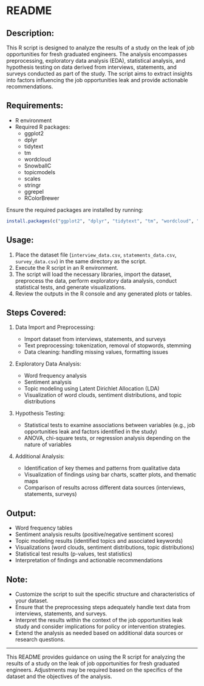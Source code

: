 # README

## Description:
This R script is designed to analyze the results of a study on the leak of job opportunities for fresh graduated engineers. The analysis encompasses preprocessing, exploratory data analysis (EDA), statistical analysis, and hypothesis testing on data derived from interviews, statements, and surveys conducted as part of the study. The script aims to extract insights into factors influencing the job opportunities leak and provide actionable recommendations.

## Requirements:
- R environment
- Required R packages:
  - ggplot2
  - dplyr
  - tidytext
  - tm
  - wordcloud
  - SnowballC
  - topicmodels
  - scales
  - stringr
  - ggrepel
  - RColorBrewer

Ensure the required packages are installed by running:
```R
install.packages(c("ggplot2", "dplyr", "tidytext", "tm", "wordcloud", "SnowballC", "topicmodels", "scales", "stringr", "ggrepel", "RColorBrewer"))
```

## Usage:
1. Place the dataset file (`interview_data.csv`, `statements_data.csv`, `survey_data.csv`) in the same directory as the script.
2. Execute the R script in an R environment.
3. The script will load the necessary libraries, import the dataset, preprocess the data, perform exploratory data analysis, conduct statistical tests, and generate visualizations.
4. Review the outputs in the R console and any generated plots or tables.

## Steps Covered:
1. Data Import and Preprocessing:
   - Import dataset from interviews, statements, and surveys
   - Text preprocessing: tokenization, removal of stopwords, stemming
   - Data cleaning: handling missing values, formatting issues

2. Exploratory Data Analysis:
   - Word frequency analysis
   - Sentiment analysis
   - Topic modeling using Latent Dirichlet Allocation (LDA)
   - Visualization of word clouds, sentiment distributions, and topic distributions

3. Hypothesis Testing:
   - Statistical tests to examine associations between variables (e.g., job opportunities leak and factors identified in the study)
   - ANOVA, chi-square tests, or regression analysis depending on the nature of variables

4. Additional Analysis:
   - Identification of key themes and patterns from qualitative data
   - Visualization of findings using bar charts, scatter plots, and thematic maps
   - Comparison of results across different data sources (interviews, statements, surveys)

## Output:
- Word frequency tables
- Sentiment analysis results (positive/negative sentiment scores)
- Topic modeling results (identified topics and associated keywords)
- Visualizations (word clouds, sentiment distributions, topic distributions)
- Statistical test results (p-values, test statistics)
- Interpretation of findings and actionable recommendations

## Note:
- Customize the script to suit the specific structure and characteristics of your dataset.
- Ensure that the preprocessing steps adequately handle text data from interviews, statements, and surveys.
- Interpret the results within the context of the job opportunities leak study and consider implications for policy or intervention strategies.
- Extend the analysis as needed based on additional data sources or research questions.

--- 

This README provides guidance on using the R script for analyzing the results of a study on the leak of job opportunities for fresh graduated engineers. Adjustments may be required based on the specifics of the dataset and the objectives of the analysis.
